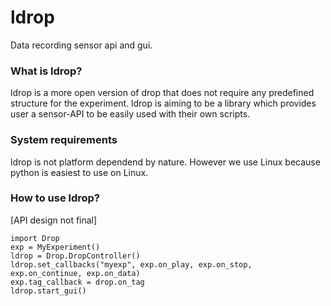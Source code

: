 # ldrop
Data recording sensor api and gui.

### What is ldrop?
ldrop is a more open version of drop that does not require any predefined
structure for the experiment. ldrop is aiming to be a library which provides 
user a sensor-API to be easily used with their own scripts.

### System requirements
ldrop is not platform dependend by nature. However we use Linux because python
is easiest to use on Linux.

### How to use ldrop?
[API design not final]
```
import Drop
exp = MyExperiment()
ldrop = Drop.DropController()
ldrop.set_callbacks("myexp", exp.on_play, exp.on_stop, exp.on_continue, exp.on_data)
exp.tag_callback = drop.on_tag
ldrop.start_gui()
```

